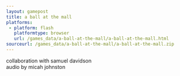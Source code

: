 ```yaml
---
layout: gamepost
title: a ball at the mall
platforms:
 - platform: flash
   platformtype: browser
   url: /games_data/a-ball-at-the-mall/a-ball-at-the-mall.html
sourceurl: /games_data/a-ball-at-the-mall/a-ball-at-the-mall.zip
---
```

<p>collaboration with samuel davidson<br>audio by micah johnston</p>